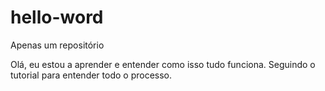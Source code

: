 # hello-word
Apenas um repositório

Olá, eu estou a aprender e entender como isso tudo funciona.
Seguindo o tutorial para entender todo o processo.
